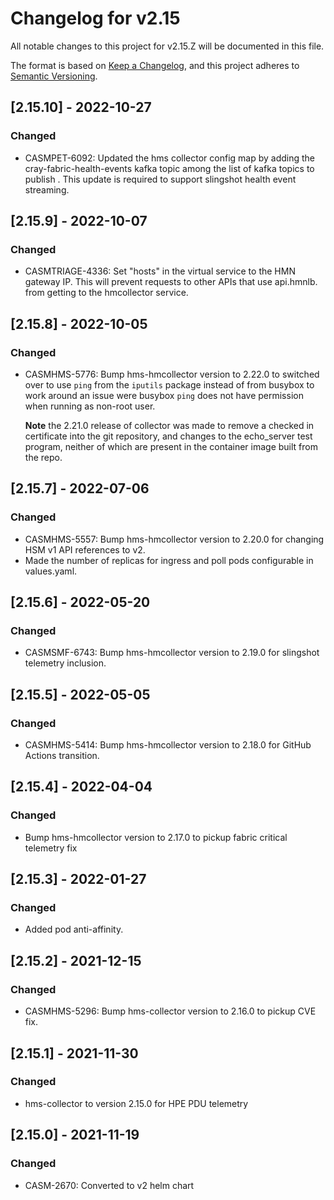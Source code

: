 # Changelog for v2.15

All notable changes to this project for v2.15.Z will be documented in this file.

The format is based on [Keep a Changelog](https://keepachangelog.com/en/1.0.0/),
and this project adheres to [Semantic Versioning](https://semver.org/spec/v2.0.0.html).

## [2.15.10] - 2022-10-27

### Changed

- CASMPET-6092: Updated the hms collector config map by adding the cray-fabric-health-events kafka topic among the list of kafka topics to publish .  This update is required to support slingshot health event streaming.

## [2.15.9] - 2022-10-07

### Changed

- CASMTRIAGE-4336: Set "hosts" in the virtual service to the HMN gateway IP.  This will prevent requests to other APIs that use api.hmnlb.<system-domain> from getting to the hmcollector service.

## [2.15.8] - 2022-10-05

### Changed

- CASMHMS-5776: Bump hms-hmcollector version to 2.22.0 to switched over to use `ping` from the `iputils` package instead of from busybox to work around an issue
  were busybox `ping` does not have permission when running as non-root user. 
  
  **Note** the 2.21.0 release of collector was made to remove a checked in certificate
  into the git repository, and changes to the echo_server test program, neither of which are present in the container image built from the repo.

## [2.15.7] - 2022-07-06

### Changed

- CASMHMS-5557: Bump hms-hmcollector version to 2.20.0 for changing HSM v1 API references to v2.
- Made the number of replicas for ingress and poll pods configurable in values.yaml.

## [2.15.6] - 2022-05-20

### Changed

- CASMSMF-6743: Bump hms-hmcollector version to 2.19.0 for slingshot telemetry inclusion.

## [2.15.5] - 2022-05-05

### Changed

- CASMHMS-5414: Bump hms-hmcollector version to 2.18.0 for GitHub Actions transition.

## [2.15.4] - 2022-04-04

### Changed

- Bump hms-hmcollector version to 2.17.0 to pickup fabric critical telemetry fix 

## [2.15.3] - 2022-01-27

### Changed

- Added pod anti-affinity.

## [2.15.2] - 2021-12-15

### Changed

- CASMHMS-5296: Bump hms-collector version to 2.16.0 to pickup CVE fix. 

## [2.15.1] - 2021-11-30

### Changed

- hms-collector to version 2.15.0 for HPE PDU telemetry

## [2.15.0] - 2021-11-19

### Changed

- CASM-2670: Converted to v2 helm chart
